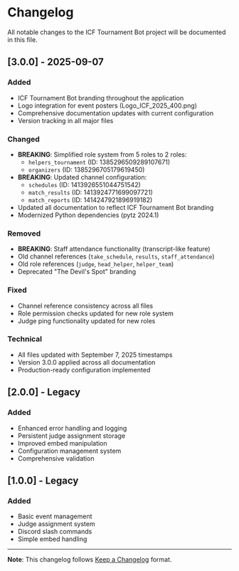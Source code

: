 # Changelog

All notable changes to the ICF Tournament Bot project will be documented in this file.

## [3.0.0] - 2025-09-07

### Added
- ICF Tournament Bot branding throughout the application
- Logo integration for event posters (Logo_ICF_2025_400.png)
- Comprehensive documentation updates with current configuration
- Version tracking in all major files

### Changed
- **BREAKING**: Simplified role system from 5 roles to 2 roles:
  - `helpers_tournament` (ID: 1385296509289107671)
  - `organizers` (ID: 1385296705179619450)
- **BREAKING**: Updated channel configuration:
  - `schedules` (ID: 1413926551044751542)
  - `match_results` (ID: 1413924771699097721)
  - `match_reports` (ID: 1414247921896919182)
- Updated all documentation to reflect ICF Tournament Bot branding
- Modernized Python dependencies (pytz 2024.1)

### Removed
- **BREAKING**: Staff attendance functionality (transcript-like feature)
- Old channel references (`take_schedule`, `results`, `staff_attendance`)
- Old role references (`judge`, `head_helper`, `helper_team`)
- Deprecated "The Devil's Spot" branding

### Fixed
- Channel reference consistency across all files
- Role permission checks updated for new role system
- Judge ping functionality updated for new roles

### Technical
- All files updated with September 7, 2025 timestamps
- Version 3.0.0 applied across all documentation
- Production-ready configuration implemented

## [2.0.0] - Legacy

### Added
- Enhanced error handling and logging
- Persistent judge assignment storage
- Improved embed manipulation
- Configuration management system
- Comprehensive validation

## [1.0.0] - Legacy

### Added
- Basic event management
- Judge assignment system
- Discord slash commands
- Simple embed handling

---

**Note**: This changelog follows [Keep a Changelog](https://keepachangelog.com/en/1.0.0/) format.
